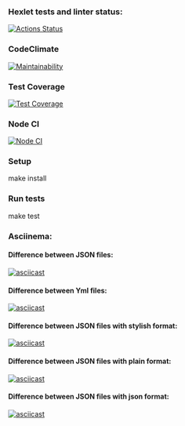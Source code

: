 ### Hexlet tests and linter status:
[![Actions Status](https://github.com/vital0101/frontend-project-46/workflows/hexlet-check/badge.svg)](https://github.com/vital0101/frontend-project-46/actions)

### CodeClimate
[![Maintainability](https://api.codeclimate.com/v1/badges/d013af332e97d3eaad15/maintainability)](https://codeclimate.com/github/vital0101/frontend-project-46/maintainability)

### Test Coverage
[![Test Coverage](https://api.codeclimate.com/v1/badges/d013af332e97d3eaad15/test_coverage)](https://codeclimate.com/github/vital0101/frontend-project-46/test_coverage)

### Node CI
[![Node CI](https://github.com/vital0101/frontend-project-46/actions/workflows/nodejs.yml/badge.svg)](https://github.com/vital0101/frontend-project-46/actions/workflows/nodejs.yml/badge.svg)

### Setup  

make install

### Run tests  

make test

### Asciinema:  

#### Difference between JSON files: 

[![asciicast](https://asciinema.org/a/598375.svg)](https://asciinema.org/a/598375)

#### Difference between Yml files:

[![asciicast](https://asciinema.org/a/598376.svg)](https://asciinema.org/a/598376)

#### Difference between JSON files with stylish format:

[![asciicast](https://asciinema.org/a/598380.svg)](https://asciinema.org/a/598380)

#### Difference between JSON files with plain format:

[![asciicast](https://asciinema.org/a/598381.svg)](https://asciinema.org/a/598381)

#### Difference between JSON files with json format:

[![asciicast](https://asciinema.org/a/598382.svg)](https://asciinema.org/a/598382)

